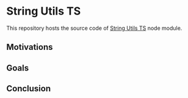 # String Utils TS

This repository hosts the source code of [String Utils TS](https://www.npmjs.com/package/string-utils-ts) node module.

## Motivations

## Goals

## Conclusion
